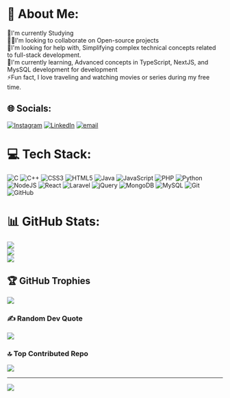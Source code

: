 # 💫 About Me:
🔭I'm currently Studying<br>👯‍♂️I'm looking to collaborate on Open-source projects<br>🤝I'm looking for help with, Simplifying complex technical concepts related to full-stack development.<br>🌱I'm currently learning, Advanced concepts in TypeScript, NextJS, and MysSQL development for development<br>⚡Fun fact, I love traveling and watching movies or series during my free time.


## 🌐 Socials:
[![Instagram](https://img.shields.io/badge/Instagram-%23E4405F.svg?logo=Instagram&logoColor=white)](https://instagram.com/@its_puresoul) [![LinkedIn](https://img.shields.io/badge/LinkedIn-%230077B5.svg?logo=linkedin&logoColor=white)](https://linkedin.com/in/vivek-kumar87) [![email](https://img.shields.io/badge/Email-D14836?logo=gmail&logoColor=white)](mailto:vivekkr8789@gmail.com) 

# 💻 Tech Stack:
![C](https://img.shields.io/badge/c-%2300599C.svg?style=for-the-badge&logo=c&logoColor=white) ![C++](https://img.shields.io/badge/c++-%2300599C.svg?style=for-the-badge&logo=c%2B%2B&logoColor=white) ![CSS3](https://img.shields.io/badge/css3-%231572B6.svg?style=for-the-badge&logo=css3&logoColor=white) ![HTML5](https://img.shields.io/badge/html5-%23E34F26.svg?style=for-the-badge&logo=html5&logoColor=white) ![Java](https://img.shields.io/badge/java-%23ED8B00.svg?style=for-the-badge&logo=openjdk&logoColor=white) ![JavaScript](https://img.shields.io/badge/javascript-%23323330.svg?style=for-the-badge&logo=javascript&logoColor=%23F7DF1E) ![PHP](https://img.shields.io/badge/php-%23777BB4.svg?style=for-the-badge&logo=php&logoColor=white) ![Python](https://img.shields.io/badge/python-3670A0?style=for-the-badge&logo=python&logoColor=ffdd54) ![NodeJS](https://img.shields.io/badge/node.js-6DA55F?style=for-the-badge&logo=node.js&logoColor=white) ![React](https://img.shields.io/badge/react-%2320232a.svg?style=for-the-badge&logo=react&logoColor=%2361DAFB) ![Laravel](https://img.shields.io/badge/laravel-%23FF2D20.svg?style=for-the-badge&logo=laravel&logoColor=white) ![jQuery](https://img.shields.io/badge/jquery-%230769AD.svg?style=for-the-badge&logo=jquery&logoColor=white) ![MongoDB](https://img.shields.io/badge/MongoDB-%234ea94b.svg?style=for-the-badge&logo=mongodb&logoColor=white) ![MySQL](https://img.shields.io/badge/mysql-4479A1.svg?style=for-the-badge&logo=mysql&logoColor=white) ![Git](https://img.shields.io/badge/git-%23F05033.svg?style=for-the-badge&logo=git&logoColor=white) ![GitHub](https://img.shields.io/badge/github-%23121011.svg?style=for-the-badge&logo=github&logoColor=white)
# 📊 GitHub Stats:
![](https://github-readme-stats.vercel.app/api?username=VivekLpu&theme=dark&hide_border=false&include_all_commits=true&count_private=true)<br/>
![](https://nirzak-streak-stats.vercel.app/?user=VivekLpu&theme=dark&hide_border=false)<br/>
![](https://github-readme-stats.vercel.app/api/top-langs/?username=VivekLpu&theme=dark&hide_border=false&include_all_commits=true&count_private=true&layout=compact)

## 🏆 GitHub Trophies
![](https://github-profile-trophy.vercel.app/?username=VivekLpu&theme=radical&no-frame=false&no-bg=false&margin-w=4)

### ✍️ Random Dev Quote
![](https://quotes-github-readme.vercel.app/api?type=horizontal&theme=dark)

### 🔝 Top Contributed Repo
![](https://github-contributor-stats.vercel.app/api?username=VivekLpu&limit=5&theme=dark&combine_all_yearly_contributions=true)

---
[![](https://visitcount.itsvg.in/api?id=VivekLpu&icon=0&color=0)](https://visitcount.itsvg.in)

<!-- Proudly created with GPRM ( https://gprm.itsvg.in ) -->

<!---
VivekLpu/VivekLpu is a ✨ special ✨ repository because its `README.md` (this file) appears on your GitHub profile.
You can click the Preview link to take a look at your changes.
--->
